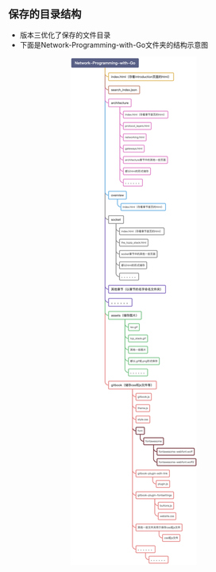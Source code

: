## 保存的目录结构

- 版本三优化了保存的文件目录
- 下面是Network-Programming-with-Go文件夹的结构示意图

<div align=center><img src="../images/37.png"/></div>